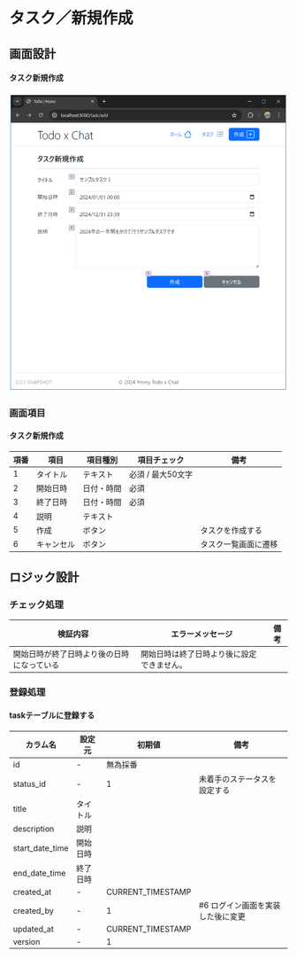 # タスク／新規作成

## 画面設計

#### タスク新規作成

![タスク新規作成](../image/タスク新規作成.png)

### 画面項目

#### タスク新規作成

| 項番 | 項目    | 項目種別  | 項目チェック      | 備考         |
|----|-------|-------|-------------|------------|
| 1  | タイトル  | テキスト  | 必須 / 最大50文字 |            |
| 2  | 開始日時  | 日付・時間 | 必須          |            |
| 3  | 終了日時  | 日付・時間 | 必須          |            |
| 4  | 説明    | テキスト  |             |            |
| 5  | 作成    | ボタン   |             | タスクを作成する   |
| 6  | キャンセル | ボタン   |             | タスク一覧画面に遷移 |

## ロジック設計

### チェック処理

| 検証内容                  | エラーメッセージ              | 備考 |
|-----------------------|-----------------------|----|
| 開始日時が終了日時より後の日時になっている | 開始日時は終了日時より後に設定できません。 |    |

### 登録処理

#### taskテーブルに登録する

| カラム名            | 設定元  | 初期値               | 備考                 |
|-----------------|------|-------------------|--------------------|
| id              | -    | 無為採番              |                    |
| status_id       | -    | 1                 | 未着手のステータスを設定する     |
| title           | タイトル |                   |                    |
| description     | 説明   |                   |                    |
| start_date_time | 開始日時 |                   |                    |
| end_date_time   | 終了日時 |                   |                    |
| created_at      | -    | CURRENT_TIMESTAMP |                    |
| created_by      | -    | 1                 | #6 ログイン画面を実装した後に変更 |
| updated_at      | -    | CURRENT_TIMESTAMP |                    |
| version         | -    | 1                 |                    |